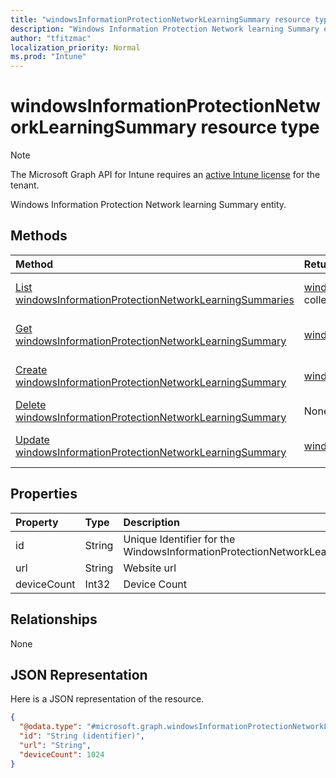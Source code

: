 ```yaml
---
title: "windowsInformationProtectionNetworkLearningSummary resource type"
description: "Windows Information Protection Network learning Summary entity."
author: "tfitzmac"
localization_priority: Normal
ms.prod: "Intune"
---
```


# windowsInformationProtectionNetworkLearningSummary resource type

> [!NOTE]
> The Microsoft Graph API for Intune requires an [active Intune license](https://go.microsoft.com/fwlink/?linkid=839381) for the tenant.

Windows Information Protection Network learning Summary entity.

## Methods
|Method|Return Type|Description|
|:---|:---|:---|
|[List windowsInformationProtectionNetworkLearningSummaries](../api/intune-wip-windowsinformationprotectionnetworklearningsummary-list.md)|[windowsInformationProtectionNetworkLearningSummary](../resources/intune-wip-windowsinformationprotectionnetworklearningsummary.md) collection|List properties and relationships of the [windowsInformationProtectionNetworkLearningSummary](../resources/intune-wip-windowsinformationprotectionnetworklearningsummary.md) objects.|
|[Get windowsInformationProtectionNetworkLearningSummary](../api/intune-wip-windowsinformationprotectionnetworklearningsummary-get.md)|[windowsInformationProtectionNetworkLearningSummary](../resources/intune-wip-windowsinformationprotectionnetworklearningsummary.md)|Read properties and relationships of the [windowsInformationProtectionNetworkLearningSummary](../resources/intune-wip-windowsinformationprotectionnetworklearningsummary.md) object.|
|[Create windowsInformationProtectionNetworkLearningSummary](../api/intune-wip-windowsinformationprotectionnetworklearningsummary-create.md)|[windowsInformationProtectionNetworkLearningSummary](../resources/intune-wip-windowsinformationprotectionnetworklearningsummary.md)|Create a new [windowsInformationProtectionNetworkLearningSummary](../resources/intune-wip-windowsinformationprotectionnetworklearningsummary.md) object.|
|[Delete windowsInformationProtectionNetworkLearningSummary](../api/intune-wip-windowsinformationprotectionnetworklearningsummary-delete.md)|None|Deletes a [windowsInformationProtectionNetworkLearningSummary](../resources/intune-wip-windowsinformationprotectionnetworklearningsummary.md).|
|[Update windowsInformationProtectionNetworkLearningSummary](../api/intune-wip-windowsinformationprotectionnetworklearningsummary-update.md)|[windowsInformationProtectionNetworkLearningSummary](../resources/intune-wip-windowsinformationprotectionnetworklearningsummary.md)|Update the properties of a [windowsInformationProtectionNetworkLearningSummary](../resources/intune-wip-windowsinformationprotectionnetworklearningsummary.md) object.|

## Properties
|Property|Type|Description|
|:---|:---|:---|
|id|String|Unique Identifier for the WindowsInformationProtectionNetworkLearningSummary.|
|url|String|Website url|
|deviceCount|Int32|Device Count|

## Relationships
None

## JSON Representation
Here is a JSON representation of the resource.
<!-- {
  "blockType": "resource",
  "keyProperty": "id",
  "@odata.type": "microsoft.graph.windowsInformationProtectionNetworkLearningSummary"
}
-->
``` json
{
  "@odata.type": "#microsoft.graph.windowsInformationProtectionNetworkLearningSummary",
  "id": "String (identifier)",
  "url": "String",
  "deviceCount": 1024
}
```



